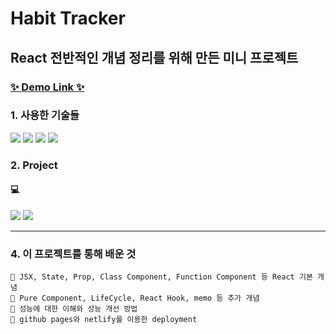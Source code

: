 # Habit Tracker

## React 전반적인 개념 정리를 위해 만든 미니 프로젝트

### [✨ Demo Link ✨](https://mynameisjisoo.github.io/habbit-tracker/)

### 1. 사용한 기술들

<img src="https://img.shields.io/badge/html-E34F26?style=for-the-badge&logo=html5&logoColor=white"> <img src="https://img.shields.io/badge/css-1572B6?style=for-the-badge&logo=css3&logoColor=white"> <img src="https://img.shields.io/badge/javascript-F7DF1E?style=for-the-badge&logo=javascript&logoColor=black"> <img src="https://img.shields.io/badge/react-61DAFB?style=for-the-badge&logo=react&logoColor=black">

### 2. Project

#### 💻

<img src=https://user-images.githubusercontent.com/84840032/147016471-db864438-df1f-4702-99f8-6783ae8eecd1.png>
<img src=https://user-images.githubusercontent.com/84840032/147016865-bb1e6215-2793-4947-a868-689f0fa551cc.gif>

---

### 4. 이 프로젝트를 통해 배운 것

```
🌱 JSX, State, Prop, Class Component, Function Component 등 React 기본 개념
🌱 Pure Component, LifeCycle, React Hook, memo 등 추가 개념
🌱 성능에 대한 이해와 성능 개선 방법
🌱 github pages와 netlify를 이용한 deployment
```
